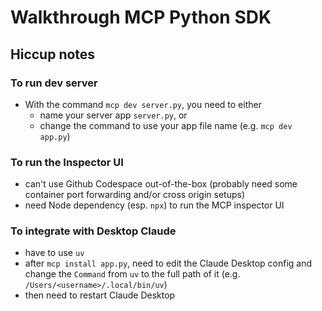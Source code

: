 # Walkthrough MCP Python SDK 
## Hiccup notes
### To run dev server
- With the command `mcp dev server.py`, you need to either 
  - name your server app `server.py`, or 
  - change the command to use your app file name (e.g. `mcp dev app.py`)
### To run the Inspector UI
- can't use Github Codespace out-of-the-box (probably need some container port forwarding and/or cross origin setups)
- need Node dependency (esp. `npx`) to run the MCP inspector UI
### To integrate with Desktop Claude
- have to use `uv`
- after `mcp install app.py`, need to edit the Claude Desktop config and change the `Command` from `uv` to the full path of it (e.g. `/Users/<username>/.local/bin/uv`)
- then need to restart Claude Desktop